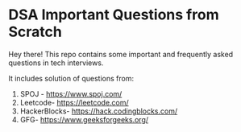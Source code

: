 # DSA Important Questions from Scratch

Hey there!
This repo contains some important and frequently asked questions in tech interviews.

It includes solution of questions from:
1. SPOJ - https://www.spoj.com/
2. Leetcode- https://leetcode.com/
3. HackerBlocks- https://hack.codingblocks.com/
4. GFG- https://www.geeksforgeeks.org/
